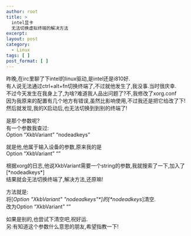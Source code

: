 ```yaml
---
author: root
title: >
  intel显卡
  无法切换虚拟终端的解决方法
excerpt:
layout: post
category:
  - Linux
tags: [ ]
post_format: [ ]
---
```

昨晚,在irc里聊了下intel的linux驱动,是intel还是i810好.  
有人说无法通过ctrl+alt+fn切换终端了,不过就他发生了,我没事.当时很庆幸.  
不过今天发生在我身上了,为啥?难道我人品出问题了?不,我修改了xorg.conf  
因为我原来的配置有几个地方有错误,虽然比影响使用,不过我还是把它给改了下!  
然后就发现,我的X启动后,也无法切换到到别的终端了!

是那个参数呢?  
有一个参数我查过:  
Option “XkbVariant” “nodeadkeys”

就是他,他属于输入设备的参数,原来我的是  
Option “XkbVariant” “”

根据xorg的日志,他说XkbVariant需要一个string的参数,我就搜索了一下,加入了[\*nodeadkeys\*]  
结果就会无法切换终端了,解决方法,还原嘛!

方法就是:  
将[*Option "XkbVariant" "nodeadkeys"\*]的[\*nodeadkeys*]清空.  
改为Option “XkbVariant” “”

如果是别的,也尝试下清空吧,祝好运.  
另:有知道这个参数什么意思的朋友,希望指教一下!